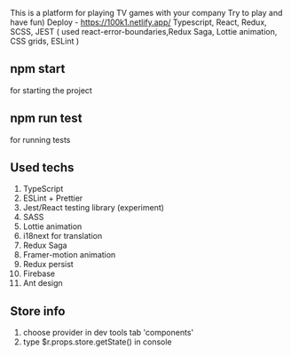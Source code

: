 This is a platform for playing TV games with your company
Try to play and have fun)
Deploy - https://100k1.netlify.app/
Typescript, React, Redux, SCSS, JEST ( used react-error-boundaries,Redux Saga, Lottie animation, CSS grids, ESLint )

## npm start

for starting the project

## npm run test

for running tests

## Used techs

1. TypeScript
2. ESLint + Prettier
3. Jest/React testing library (experiment)
4. SASS
5. Lottie animation
6. i18next for translation
7. Redux Saga
8. Framer-motion animation
9. Redux persist
10. Firebase
11. Ant design

## Store info 
1) choose provider in dev tools tab 'components'
2) type $r.props.store.getState() in console

